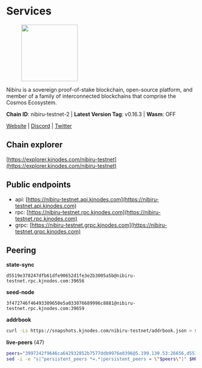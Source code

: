 # Services

<figure><img src="https://raw.githubusercontent.com/kj89/testnet_manuals/main/pingpub/logos/nibiru.png" width="150" alt=""><figcaption></figcaption></figure>

Nibiru is a sovereign proof-of-stake blockchain, open-source platform,  and member of a family of interconnected blockchains that comprise the Cosmos Ecosystem.

**Chain ID**: nibiru-testnet-2 | **Latest Version Tag**: v0.16.3 | **Wasm**: OFF

[Website](https://nibiru.fi) | [Discord](https://discord.gg/nibiru) | [Twitter](https://twitter.com/NibiruChain)




## Chain explorer
[https://explorer.kjnodes.com/nibiru-testnet](https://explorer.kjnodes.com/nibiru-testnet)

## Public endpoints

* api: [https://nibiru-testnet.api.kjnodes.com](https://nibiru-testnet.api.kjnodes.com)
* rpc: [https://nibiru-testnet.rpc.kjnodes.com](https://nibiru-testnet.rpc.kjnodes.com)
* grpc: [https://nibiru-testnet.grpc.kjnodes.com](https://nibiru-testnet.grpc.kjnodes.com)

## Peering

**state-sync**

```text
d5519e378247dfb61dfe90652d1fe3e2b3005a5b@nibiru-testnet.rpc.kjnodes.com:39656
```

**seed-node**

```text
3f472746f46493309650e5a033076689996c8881@nibiru-testnet.rpc.kjnodes.com:39659
```

**addrbook**
```bash
curl -Ls https://snapshots.kjnodes.com/nibiru-testnet/addrbook.json > $HOME/.nibid/config/addrbook.json
```

**live-peers** (47)
```bash
peers="3997242f9646ca642932852b7577ddb9976e0396@5.199.130.53:26656,d5519e378247dfb61dfe90652d1fe3e2b3005a5b@65.109.68.190:39656,82ff5277d6385a2e9cab7048d8df5f6757d02a8f@43.154.33.200:26657,55773ecd03044a5126e68ea943338c6086cfbad3@43.134.174.55:26657,e634fbf8800f76cb911d03e665f2e573188147c0@154.53.32.30:26657,82dde0f3c283ca231849376696d08c39c3d458ce@173.82.203.187:26657,ffcade6628819c7934399f7d7a03a25d6c7ef281@75.119.130.237:26656,9886bde397f0aaf4c9402e618b49393746266c3a@62.141.39.134:26656,e55d8746ad30e0d11ebe0aa3792c46713375edcc@135.181.2.104:26656,5a868d18a5046b715ee726a45b680a68f92bafcb@149.102.136.149:27656,d6d8a67ada5a4b123314cfbb8bd1abf4914e1b42@34.168.169.45:26656,3939da5da8d8a31e6af2cb6d7bdcb222ff2487eb@65.109.14.69:39656,5eecfdf089428a5a8e52d05d18aae1ad8503d14c@65.108.141.109:19656,92845d4150aaf87fc1a6f4a53d8fe545ae44fc9d@86.48.16.205:39656,d7185d6b0d6a7dbe8c45e1fddfa0165dfdba01c0@38.242.150.132:39656,5767cde760985a14aba0daeec694ecdae6f787e9@154.53.36.184:26657,3500e228e18001372f08bcd0920281096ef80ddb@43.155.105.2:26657,27311ac38a48db15fd4f0959d1948a8d25bc512f@43.155.108.250:26657,17d7a3d370413dc134b5f24fff475d78213570ad@207.180.236.124:26656,b57a9c1e7c0f597c9ef6a47cc361094f95a22b84@192.9.134.157:27656,c1d90ca59915ee94cd615304bfac8ddb9bdf2e76@43.156.25.107:26657,5c2a752c9b1952dbed075c56c600c3a79b58c395@195.3.220.140:27046,f04329d75a8874a55dd8456d46e093595ed7653d@194.195.87.106:46656,bec6fe42dd406ac789acb8b52fd6510e56232649@194.163.190.132:12656,434408eac21cec429edc2deacfc90ca717593b21@109.123.242.87:26656,e579409f763fb945569c8d04f0f3257607ab88af@38.242.242.23:26656,6e1de4ce5e77509cdde20b7cc3ca6832d3631874@38.242.159.241:26656,be30f229c8bc8ec6d6ffdb49f11b7c823dc254f4@135.181.96.116:26656,14400308576815f96bdec78848a570e07c14f412@91.195.101.99:26656,c6eb60b0ae59088d1c408878bf54af35d2cd1419@161.97.180.7:26656,911a6a9a932f21326e4947d492ff03c405e9039e@65.109.86.236:27656,7a771ec737a3e7f079d496a9c0aae41feae61a9d@38.242.138.236:39656,9073414069dc43a4058219c1eec1acf66254279a@89.58.5.249:26656,62f26443c930a02f3e166b9db4ecd37b65b042f2@49.12.8.255:26656,db62e60b2a5b4e4139e5a1825acf56876e3b18d5@45.10.154.191:26656,dab0c69e61a9e5946362cf7d148159738d775d0f@37.209.171.232:26656,7d1a4f1d4ffde010d644ad52730c7dfdb495f1af@165.232.124.49:26656,9e05e4a15d6077088cbd84fa5a4311e71556e67a@62.141.37.231:26656,3299c1e21ffe818f13ae0c8c0968449dcf356611@86.48.26.76:26657,73c2805511a8fb700eae740299005c2ff33ec855@45.89.127.44:26656,64d7ce7fda6c229bba3952c097a26f64740a4cd3@164.92.136.155:26656,0c3c0b937a1f8054794cacd744bf1a13b341508b@113.53.82.252:36656,7e03768c74d8720852bc807b30c523338d31a458@65.109.198.250:26656,a0dfb52b7240e25f0522b0f2a87fbb0e68c4922d@185.135.137.245:26656,c859c2b1edfaf67ea274726bc0978ef55ebd051a@94.131.111.156:26656,563f70004d45f91e5a5f745bd855f73e82c4a4f6@138.201.34.19:36656,7e465cf7525009fa55c8387eb74a330d3b96e26f@86.48.5.78:26656"
sed -i -e "s|^persistent_peers *=.*|persistent_peers = \"$peers\"|" $HOME/.nibid/config/config.toml
```
